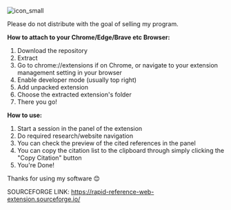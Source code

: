 ![icon_small](https://github.com/user-attachments/assets/357cd9f0-7ed4-406b-949c-1b18617f8699)

Please do not distribute with the goal of selling my program.


**How to attach to your Chrome/Edge/Brave  etc Browser:**

 1. Download the repository
 2. Extract
 3. Go to chrome://extensions if on Chrome, or navigate to your extension management setting in your browser
 4. Enable developer mode (usually top right)
 5. Add unpacked extension
 6. Choose the extracted extension's folder
 7. There you go!

**How to use:**

1. Start a session in the panel of the extension
2. Do required research/website navigation
3. You can check the preview of the cited references in the panel
4. You can copy the citation list to the clipboard through simply clicking the "Copy Citation" button
5. You're Done!

Thanks for using my software 😊


SOURCEFORGE LINK: https://rapid-reference-web-extension.sourceforge.io/
